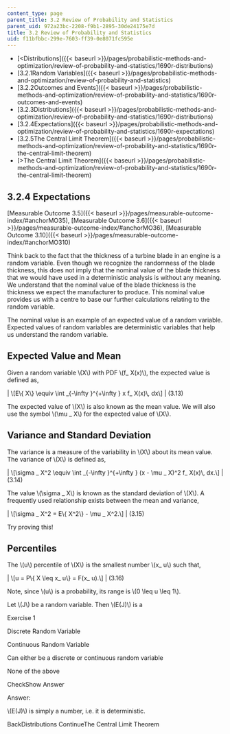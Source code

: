 ```yaml
---
content_type: page
parent_title: 3.2 Review of Probability and Statistics
parent_uid: 972a23bc-2208-f9b1-2895-30de24175e7d
title: 3.2 Review of Probability and Statistics
uid: f11bfbbc-299e-7603-ff39-0e8071fc595e
---
```


*   [<Distributions]({{< baseurl >}}/pages/probabilistic-methods-and-optimization/review-of-probability-and-statistics/1690r-distributions)
*   [3.2.1Random Variables]({{< baseurl >}}/pages/probabilistic-methods-and-optimization/review-of-probability-and-statistics)
*   [3.2.2Outcomes and Events]({{< baseurl >}}/pages/probabilistic-methods-and-optimization/review-of-probability-and-statistics/1690r-outcomes-and-events)
*   [3.2.3Distributions]({{< baseurl >}}/pages/probabilistic-methods-and-optimization/review-of-probability-and-statistics/1690r-distributions)
*   [3.2.4Expectations]({{< baseurl >}}/pages/probabilistic-methods-and-optimization/review-of-probability-and-statistics/1690r-expectations)
*   [3.2.5The Central Limit Theorem]({{< baseurl >}}/pages/probabilistic-methods-and-optimization/review-of-probability-and-statistics/1690r-the-central-limit-theorem)
*   [\>The Central Limit Theorem]({{< baseurl >}}/pages/probabilistic-methods-and-optimization/review-of-probability-and-statistics/1690r-the-central-limit-theorem)

3.2.4 Expectations
------------------

[Measurable Outcome 3.5]({{< baseurl >}}/pages/measurable-outcome-index/#anchorMO35), [Measurable Outcome 3.6]({{< baseurl >}}/pages/measurable-outcome-index/#anchorMO36), [Measurable Outcome 3.10]({{< baseurl >}}/pages/measurable-outcome-index/#anchorMO310)

Think back to the fact that the thickness of a turbine blade in an engine is a random variable. Even though we recognize the randomness of the blade thickness, this does not imply that the nominal value of the blade thickness that we would have used in a deterministic analysis is without any meaning. We understand that the nominal value of the blade thickness is the thickness we expect the manufacturer to produce. This nominal value provides us with a centre to base our further calculations relating to the random variable.

The nominal value is an example of an expected value of a random variable. Expected values of random variables are deterministic variables that help us understand the random variable.

Expected Value and Mean
-----------------------

Given a random variable \\(X\\) with PDF \\(f\_ X(x)\\), the expected value is defined as,

| \\\[E\\{ X\\} \\equiv \\int \_{-\\infty }^{+\\infty } x f\_ X(x)\\, dx\\\] | (3.13) 

The expected value of \\(X\\) is also known as the mean value. We will also use the symbol \\(\\mu \_ X\\) for the expected value of \\(X\\).

Variance and Standard Deviation
-------------------------------

The variance is a measure of the variability in \\(X\\) about its mean value. The variance of \\(X\\) is defined as,

| \\\[\\sigma \_ X^2 \\equiv \\int \_{-\\infty }^{+\\infty } (x - \\mu \_ X)^2 f\_ X(x)\\, dx.\\\] | (3.14) 

The value \\(\\sigma \_ X\\) is known as the standard deviation of \\(X\\). A frequently used relationship exists between the mean and variance,

| \\\[\\sigma \_ X^2 = E\\{ X^2\\} - \\mu \_ X^2.\\\] | (3.15) 

Try proving this!

Percentiles
-----------

The \\(u\\) percentile of \\(X\\) is the smallest number \\(x\_ u\\) such that,

| \\\[u = P\\{ X \\leq x\_ u\\} = F(x\_ u).\\\] | (3.16) 

Note, since \\(u\\) is a probability, its range is \\(0 \\leq u \\leq 1\\).

Let \\(J\\) be a random variable. Then \\(E(J)\\) is a

Exercise 1

 Discrete Random Variable

 Continuous Random Variable

 Can either be a discrete or continuous random variable

 None of the above

CheckShow Answer

Answer:

\\(E(J)\\) is simply a number, i.e. it is deterministic.

BackDistributions ContinueThe Central Limit Theorem